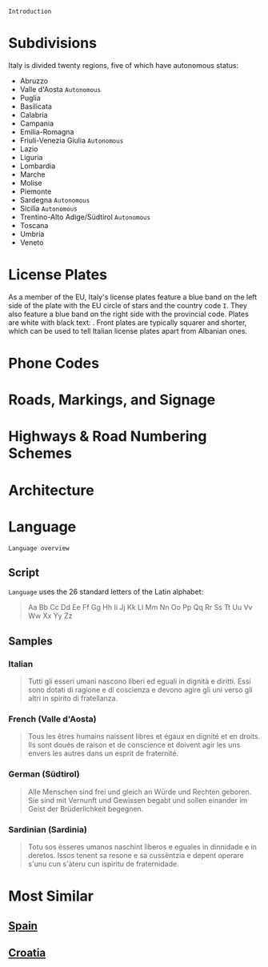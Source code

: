 `Introduction`

# Subdivisions

Italy is divided twenty regions, five of which have autonomous status:

- Abruzzo
- Valle d'Aosta `Autonomous`
- Puglia
- Basilicata
- Calabria
- Campania
- Emilia-Romagna
- Friuli-Venezia Giulia `Autonomous`
- Lazio
- Liguria
- Lombardia
- Marche
- Molise
- Piemonte
- Sardegna `Autonomous`
- Sicilia `Autonomous`
- Trentino-Alto Adige/Südtirol `Autonomous`
- Toscana
- Umbria
- Veneto

<CountryMap code="ITA" scale="2500" />

# License Plates

As a member of the EU, Italy's license plates feature a blue band on the left side of the plate with the EU circle of stars and the country code `I`. They also feature a blue band on the right side with the provincial code. Plates are white with black text: <LicensePlate style="eu" code="I" format="AB 123CD" rightBandColor="blue" />. Front plates are typically squarer and shorter, which can be used to tell Italian license plates apart from Albanian ones.

# Phone Codes

# Roads, Markings, and Signage

# Highways & Road Numbering Schemes

# Architecture

# Language

`Language overview`

## Script

`Language` uses the 26 standard letters of the Latin alphabet:

> Aa Bb Cc Dd Ee Ff Gg Hh Ii Jj Kk Ll Mm Nn Oo Pp Qq Rr Ss Tt Uu Vv Ww Xx Yy Zz

## Samples

### Italian

> Tutti gli esseri umani nascono liberi ed eguali in dignità e diritti. Essi sono dotati di ragione e di coscienza e devono agire gli uni verso gli altri in spirito di fratellanza.

### French (Valle d'Aosta)

> Tous les êtres humains naissent libres et égaux en dignité et en droits. Ils sont doués de raison et de conscience et doivent agir les uns envers les autres dans un esprit de fraternité.

### German (Südtirol)

> Alle Menschen sind frei und gleich an Würde und Rechten geboren. Sie sind mit Vernunft und Gewissen begabt und sollen einander im Geist der Brüderlichkeit begegnen.

### Sardinian (Sardinia)

> Totu sos èsseres umanos naschint lìberos e eguales in dinnidade e in deretos. Issos tenent sa resone e sa cussèntzia e depent operare s'unu cun s'àteru cun ispìritu de fraternidade.

# Most Similar

## [Spain](/countries/ESP)

## [Croatia](/countries/HRV)
